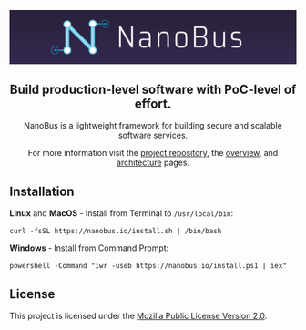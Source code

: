 ![NanoBus Logo](https://github.com/nanobus/nanobus/blob/main/docs/images/nanobus-logo.svg)

<h2 align="center">Build production-level software with PoC-level of effort.</h1>

<p align=center>NanoBus is a lightweight framework for building secure and scalable software services.</p>

<p align=center>For more information visit the <a href="https://github.com/nanobus/nanobus">project repository</a>, the <a href="https://nanobus.io/overview">overview</a>, and <a href="https://nanobus.io/architecture">architecture</a> pages.</p>

## Installation

**Linux** and **MacOS** - Install from Terminal to `/usr/local/bin`:

```shell
curl -fsSL https://nanobus.io/install.sh | /bin/bash
```

**Windows** - Install from Command Prompt:

```shell
powershell -Command "iwr -useb https://nanobus.io/install.ps1 | iex"
```

## License

This project is licensed under the [Mozilla Public License Version 2.0](https://mozilla.org/MPL/2.0/).

[apex]: https://apexlang.io/docs/getting-started
[apexlang.io]: https://apexlang.io
[docker]: https://docs.docker.com/engine/install/
[docker-compose]: https://docs.docker.com/compose/install/
[iota]: https://github.com/nanobus/iota
[just]: https://github.com/casey/just#Installation
[nanobus]: https://github.com/nanobus/nanobus#Install
[postgres]: https://www.postgresql.org/download/
[go]: https://go.dev/doc/install
[rust]: https://rustup.rs/
